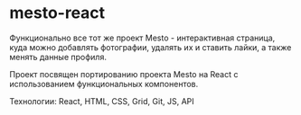 # mesto-react

Функционально все тот же проект Mesto - интерактивная страница, куда можно добавлять фотографии, удалять их и ставить лайки, а также менять данные профиля.

Проект посвящен портированию проекта Mesto на React с использованием функциональных компонентов.

Технологии:  React, HTML, CSS, Grid, Git, JS, API

